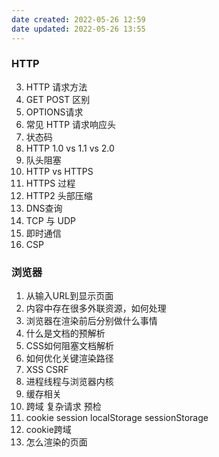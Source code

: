 ```yaml
---
date created: 2022-05-26 12:59
date updated: 2022-05-26 13:55
---
```


### HTTP

3. HTTP 请求方法
1. GET POST 区别
4. OPTIONS请求
2. 常见 HTTP 请求响应头
10. 状态码
5. HTTP 1.0 vs 1.1 vs 2.0
7. 队头阻塞
6. HTTP vs HTTPS
9. HTTPS 过程
8. HTTP2 头部压缩
11. DNS查询
12. TCP 与 UDP
13. 即时通信
14. CSP

### 浏览器

1. 从输入URL到显示页面
2. 内容中存在很多外联资源，如何处理
3. 浏览器在渲染前后分别做什么事情
4. 什么是文档的预解析
5. CSS如何阻塞文档解析
6. 如何优化关键渲染路径
7. XSS CSRF
8. 进程线程与浏览器内核
9. 缓存相关
10. 跨域 复杂请求 预检
11. cookie session localStorage sessionStorage
12. cookie跨域
13. 怎么渲染的页面
